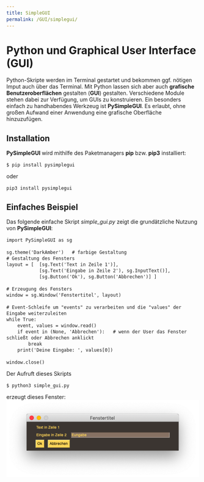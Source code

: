 ```yaml
---
title: SimpleGUI
permalink: /GUI/simplegui/
---
```


# Python und Graphical User Interface (GUI)
Python-Skripte werden im Terminal gestartet und bekommen ggf. nötigen Imput auch über das Terminal. Mit Python lassen sich aber auch **grafische Benutzeroberflächen** gestalten (**GUI**) gestalten. Verschiedene Module stehen dabei zur Verfügung, um GUIs zu konstruieren. Ein besonders einfach zu handhabendes Werkzeug ist **PySimpleGUI**. Es erlaubt, ohne großen Aufwand einer Anwendung eine grafische Oberfläche hinzuzufügen.

## Installation
**PySimpleGUI** wird mithilfe des Paketmanagers **pip** bzw. **pip3** installiert:
```
$ pip install pysimplegui
```
oder
```
pip3 install pysimplegui
```

## Einfaches Beispiel
Das folgende einfache Skript *simple_gui.py* zeigt die grundätzliche Nutzung von **PySimpleGUI**:
```
import PySimpleGUI as sg

sg.theme('DarkAmber')   # farbige Gestaltung
# Gestaltung des Fensters
layout = [  [sg.Text('Text in Zeile 1')],
            [sg.Text('Eingabe in Zeile 2'), sg.InputText()],
            [sg.Button('Ok'), sg.Button('Abbrechen')] ]

# Erzeugung des Fensters
window = sg.Window('Fenstertitel', layout)

# Event-Schleife um "events" zu verarbeiten und die "values" der Eingabe weiterzuleiten
while True:
    event, values = window.read()
    if event in (None, 'Abbrechen'):   # wenn der User das Fenster schließt oder Abbrechen anklickt
        break
    print('Deine Eingabe: ', values[0])

window.close()
```
Der Aufruft dieses Skripts
```
$ python3 simple_gui.py
```
erzeugt dieses Fenster:
![Einfaches PySimpleGUI-Fenster mit Eingabemöglichkeit](simple_window.png "Einfaches GUI")



